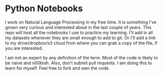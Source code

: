 # Python Notebooks

I work on Natural Language Processing in my free time. It is something I've grown very curious and interested about in the last couple of years. This repo will host all the notebooks I use to practice my learning. I'll add in all my datasets whenever they are small enough to add to git. Or I'll add a link to my drive/dropbox/s3 cloud from where you can grab a copy of the file, if you are interested.

I am not an expert by any definition of the term. Most of the code is likely to be naive and n00bish. Also, don't submit pull requests. I am doing this to learn for myself. Feel free to fork and own the code.
